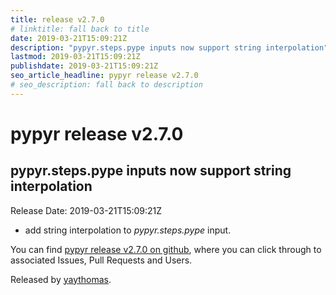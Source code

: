 ```yaml
---
title: release v2.7.0
# linktitle: fall back to title
date: 2019-03-21T15:09:21Z
description: "pypyr.steps.pype inputs now support string interpolation"
lastmod: 2019-03-21T15:09:21Z
publishdate: 2019-03-21T15:09:21Z
seo_article_headline: pypyr release v2.7.0
# seo_description: fall back to description
---
```

# pypyr release v2.7.0
## pypyr.steps.pype inputs now support string interpolation
Release Date: 2019-03-21T15:09:21Z

* add string interpolation to _pypyr.steps.pype_ input.

You can find [pypyr release v2.7.0 on github](https://github.com/pypyr/pypyr/releases/tag/v2.7.0), where you can 
click through to associated Issues, Pull Requests and Users.

Released by [yaythomas](https://github.com/yaythomas).

